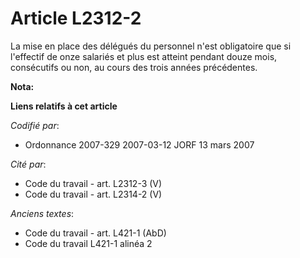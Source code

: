 # Article L2312-2

La mise en place des délégués du personnel n'est obligatoire que si l'effectif de onze salariés et plus est atteint pendant
douze mois, consécutifs ou non, au cours des trois années précédentes.

**Nota:**



**Liens relatifs à cet article**

_Codifié par_:

  - Ordonnance 2007-329 2007-03-12 JORF 13 mars 2007

_Cité par_:

  - Code du travail - art. L2312-3 (V)
  - Code du travail - art. L2314-2 (V)

_Anciens textes_:

  - Code du travail - art. L421-1 (AbD)
  - Code du travail L421-1 alinéa 2
